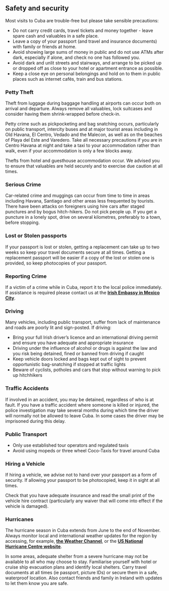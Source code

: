 ## Safety and security

Most visits to Cuba are trouble-free but please take sensible precautions:

* Do not carry credit cards, travel tickets and money together - leave spare cash and valuables in a safe place.
* Leave a copy of your passport (and travel and insurance documents) with family or friends at home.
* Avoid showing large sums of money in public and do not use ATMs after dark, especially if alone, and check no one has followed you.
* Avoid dark and unlit streets and stairways, and arrange to be picked up or dropped off as close to your hotel or apartment entrance as possible.
* Keep a close eye on personal belongings and hold on to them in public places such as internet cafés, train and bus stations.

### **Petty Theft**

Theft from luggage during baggage handling at airports can occur both on arrival and departure. Always remove all valuables, lock suitcases and consider having them shrink-wrapped before check-in.

Petty crime such as pickpocketing and bag snatching occurs, particularly on public transport, intercity buses and at major tourist areas including in Old Havana, El Centro, Vedado and the Malecon, as well as on the beaches of Playa del Este and Varedero. Take all necessary precautions if you are in Centro Havana at night and take a taxi to your accommodation rather than walk, even if your accommodation is only a few blocks away.

Thefts from hotel and guesthouse accommodation occur. We advised you to ensure that valuables are held securely and to exercise due caution at all times.

### **Serious Crime**

Car-related crime and muggings can occur from time to time in areas including Havana, Santiago and other areas less frequented by tourists. There have been attacks on foreigners using hire cars after staged punctures and by bogus hitch-hikers. Do not pick people up. If you get a puncture in a lonely spot, drive on several kilometres, preferably to a town, before stopping.

### **Lost or Stolen passports**

If your passport is lost or stolen, getting a replacement can take up to two weeks so keep your travel documents secure at all times. Getting a replacement passport will be easier if a copy of the lost or stolen one is provided, so keep photocopies of your passport.

### **Reporting Crime**

If a victim of a crime while in Cuba, report it to the local police immediately. If assistance is required please contact us at the [**Irish Embassy in Mexico City**](/en/mexico/mexicocity/).

### **Driving**

Many vehicles, including public transport, suffer from lack of maintenance and roads are poorly lit and sign-posted. If driving:

* Bring your full Irish driver’s licence and an international driving permit and ensure you have adequate and appropriate insurance
* Driving under the influence of alcohol or drugs is against the law and you risk being detained, fined or banned from driving if caught
* Keep vehicle doors locked and bags kept out of sight to prevent opportunistic bag-snatching if stopped at traffic lights
* Beware of cyclists, potholes and cars that stop without warning to pick up hitchhikers

### **Traffic Accidents**

If involved in an accident, you may be detained, regardless of who is at fault. If you have a traffic accident where someone is killed or injured, the police investigation may take several months during which time the driver will normally not be allowed to leave Cuba. In some cases the driver may be imprisoned during this delay.

### **Public Transport**

* Only use established tour operators and regulated taxis
* Avoid using mopeds or three wheel Coco-Taxis for travel around Cuba

### **Hiring a Vehicle**

If hiring a vehicle, we advise not to hand over your passport as a form of security. If allowing your passport to be photocopied, keep it in sight at all times.

Check that you have adequate insurance and read the small print of the vehicle hire contract (particularly any waiver that will come into effect if the vehicle is damaged).

### **Hurricanes**

The hurricane season in Cuba extends from June to the end of November.  Always monitor local and international weather updates for the region by accessing, for example, [**the Weather Channel**](http://www.weather.com/), or the [**US National Hurricane Centre website**](http://www.nhc.noaa.gov/).

In some areas, adequate shelter from a severe hurricane may not be available to all who may choose to stay. Familiarise yourself with hotel or cruise ship evacuation plans and identify local shelters. Carry travel documents at all times (ie passport, picture IDs) or secure them in a safe, waterproof location. Also contact friends and family in Ireland with updates to let them know you are safe.